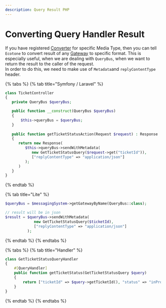 ```yaml
---
description: Query Result PHP
---
```


# Converting Query Handler Result

If you have registered [Converter](../../messaging/conversion/) for specific Media Type, then you can tell `Ecotone` to convert result of any [Gateway](../../messaging/messaging-concepts/messaging-gateway.md) to specific format. This is especially useful, when we are dealing with `QueryBus`, when we want to return the result to the caller of the request.   
In order to do this, we need to make use of `Metadata`and `replyContentType` header.

{% tabs %}
{% tab title="Symfony / Laravel" %}
```php
class TicketController
{
   private QueryBus $queryBus;

   public function __construct(QueryBus $queryBus)
   {
       $this->queryBus = $queryBus;   
   }
   
   public function getTicketStatusAction(Request $request) : Response
   {
      return new Response(
         $this->queryBus->sendWithMetadata(
            new GetTicketStatusQuery($request->get("ticketId")),
            ["replyContentType" => "application/json"]
         );
      )    
   }
}
```
{% endtab %}

{% tab title="Lite" %}
```php
$queryBus = $messagingSystem->getGatewayByName(QueryBus::class);

// result will be in json
$result = $queryBus->sendWithMetadata(
             new GetTicketStatusQuery($ticketId), 
             ["replyContentType" => "application/json"]
          );
```
{% endtab %}
{% endtabs %}

{% tabs %}
{% tab title="Handler" %}
```php
class GetTicketStatusQueryHandler
{   
    #[QueryHandler]
    public function getTicketStatus(GetTicketStatusQuery $query)
    {
        return ["ticketId" => $query->getTicketId(), "status" => "inProgress"];
    }   
}
```
{% endtab %}
{% endtabs %}

